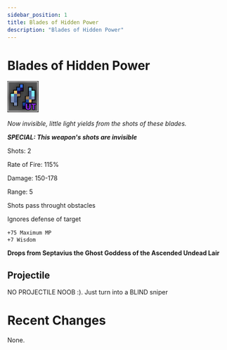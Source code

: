 ```yaml
---
sidebar_position: 1
title: Blades of Hidden Power
description: "Blades of Hidden Power"
---
```



# Blades of Hidden Power 

![Blades of Hidden Power](https://raw.githubusercontent.com/Terracidal/Gifs/refs/heads/main/dag.png)

<i> Now invisible, little light yields from the shots of these blades.</i>

***SPECIAL: This weapon's shots are invisible***


Shots: 2
 
Rate of Fire: 115%

Damage: 150-178

Range: 5

Shots pass throught obstacles

Ignores defense of target

    +75 Maximum MP
    +7 Wisdom


**Drops from Septavius the Ghost Goddess of the Ascended Undead Lair** 

## Projectile 
NO PROJECTILE NOOB :). Just turn into a BLIND sniper


# Recent Changes
None. 
